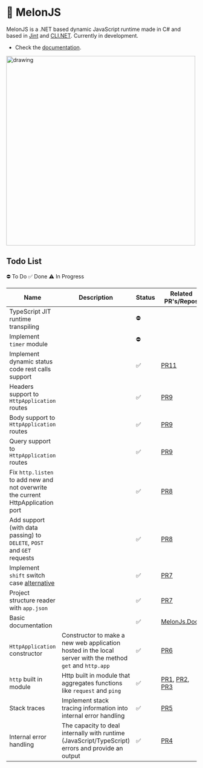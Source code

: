 # 🍈 MelonJS
MelonJS is a .NET based dynamic JavaScript runtime made in C# and based in [Jint](https://github.com/sebastienros/jint) and [CLI.NET](https://github.com/EternalQuasar0206/Cli.NET). Currently in development.

- Check the [documentation](https://github.com/MelonRuntime/MelonJS.Docs).

<img src="https://user-images.githubusercontent.com/70824102/167758200-e983576a-7eb8-4c99-b77e-649660abdd13.png" alt="drawing" width="500"/>

## Todo List

⛔ To Do
✅ Done
⚠️ In Progress

| Name | Description | Status | Related PR's/Repos |
| ---- | ----------- | ------ | ------- |
| TypeScript JIT runtime transpiling | | ⛔ | |
| Implement `timer` module | | ⛔ | |
| Implement dynamic status code rest calls support | | ✅ | [PR11](https://github.com/MelonRuntime/MelonJS/pull/11) |
| Headers support to `HttpApplication` routes | | ✅ | [PR9](https://github.com/MelonRuntime/MelonJS/pull/9) |
| Body support to `HttpApplication` routes | | ✅ | [PR9](https://github.com/MelonRuntime/MelonJS/pull/9) |
| Query support to `HttpApplication` routes | | ✅ | [PR9](https://github.com/MelonRuntime/MelonJS/pull/9) |
| Fix `http.listen` to add new and not overwrite the current HttpApplication port | | ✅ | [PR8](https://github.com/MelonRuntime/MelonJS/pull/8) |
| Add support (with data passing) to `DELETE`, `POST` and `GET` requests | | ✅ | [PR8](https://github.com/MelonRuntime/MelonJS/pull/8) |
| Implement `shift` switch case [alternative](https://gist.github.com/EternalQuasar0206/9245eb9b6dd5e123e4c04604ccd4f630) | | ✅ | [PR7](https://github.com/MelonRuntime/MelonJS/pull/7) |
| Project structure reader with `app.json` | | ✅ | [PR7](https://github.com/MelonRuntime/MelonJS/pull/7) |
| Basic documentation | | ✅ | [MelonJs.Docs](https://github.com/MelonRuntime/MelonJS.Docs) |
| `HttpApplication` constructor | Constructor to make a new web application hosted in the local server with the method `get` and `http.app` | ✅ | [PR6](https://github.com/EternalQuasar0206/MelonJS/pull/6) |
| `http` built in module | Http built in module that aggregates functions like `request` and `ping` | ✅ | [PR1](https://github.com/EternalQuasar0206/MelonJS/pull/1), [PR2](https://github.com/EternalQuasar0206/MelonJS/pull/2), [PR3](https://github.com/EternalQuasar0206/MelonJS/pull/3) |
| Stack traces | Implement stack tracing information into internal error handling | ✅ | [PR5](https://github.com/EternalQuasar0206/MelonJS/pull/5) |
| Internal error handling | The capacity to deal internally with runtime (JavaScript/TypeScript) errors and provide an output | ✅ | [PR4](https://github.com/EternalQuasar0206/MelonJS/pull/4) |
